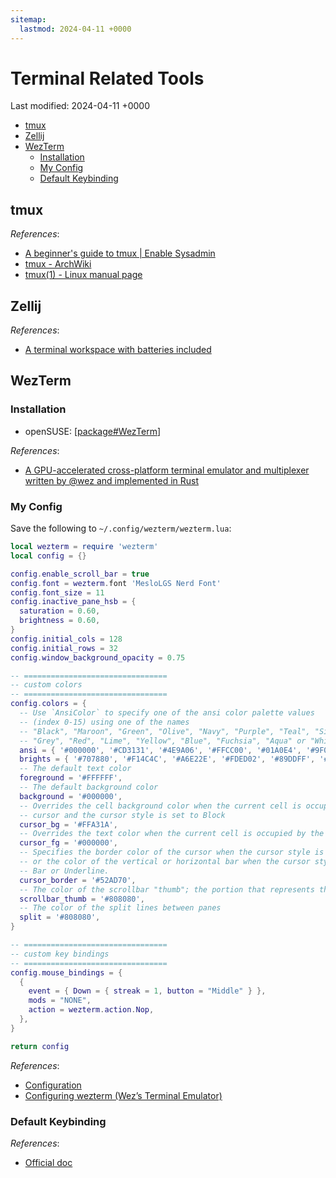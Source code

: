 ```yaml
---
sitemap:
  lastmod: 2024-04-11 +0000
---
```


# Terminal Related Tools

Last modified: 2024-04-11 +0000

- [tmux](#tmux)
- [Zellij](#zellij)
- [WezTerm](#wezterm)
  - [Installation](#installation)
  - [My Config](#my-config)
  - [Default Keybinding](#default-keybinding)

## tmux

*References*:

- [A beginner's guide to tmux \| Enable Sysadmin](https://www.redhat.com/sysadmin/introduction-tmux-linux)
- [tmux - ArchWiki](https://wiki.archlinux.org/title/tmux)
- [tmux(1) - Linux manual page](https://man7.org/linux/man-pages/man1/tmux.1.html)

## Zellij

*References*:

- [A terminal workspace with batteries included](https://github.com/zellij-org/zellij)

## WezTerm

### Installation

- openSUSE: [[package#WezTerm]]

*References*:

- [A GPU-accelerated cross-platform terminal emulator and multiplexer written by @wez and implemented in Rust](https://github.com/wez/wezterm)

### My Config

Save the following to `~/.config/wezterm/wezterm.lua`:

```lua
local wezterm = require 'wezterm'
local config = {}

config.enable_scroll_bar = true
config.font = wezterm.font 'MesloLGS Nerd Font'
config.font_size = 11
config.inactive_pane_hsb = {
  saturation = 0.60,
  brightness = 0.60,
}
config.initial_cols = 128
config.initial_rows = 32
config.window_background_opacity = 0.75

-- ================================
-- custom colors
-- ================================
config.colors = {
  -- Use `AnsiColor` to specify one of the ansi color palette values
  -- (index 0-15) using one of the names
  -- "Black", "Maroon", "Green", "Olive", "Navy", "Purple", "Teal", "Silver",
  -- "Grey", "Red", "Lime", "Yellow", "Blue", "Fuchsia", "Aqua" or "White".
  ansi = { '#000000', '#CD3131', '#4E9A06', '#FFCC00', '#01A0E4', '#9F00FF', '#80CBC4', '#E5E5E5', },
  brights = { '#707880', '#F14C4C', '#A6E22E', '#FDED02', '#89DDFF', '#CF8DFB', '#A1EFE4', '#FFFFFF', },
  -- The default text color
  foreground = '#FFFFFF',
  -- The default background color
  background = '#000000',
  -- Overrides the cell background color when the current cell is occupied by the
  -- cursor and the cursor style is set to Block
  cursor_bg = '#FFA31A',
  -- Overrides the text color when the current cell is occupied by the cursor
  cursor_fg = '#000000',
  -- Specifies the border color of the cursor when the cursor style is set to Block,
  -- or the color of the vertical or horizontal bar when the cursor style is set to
  -- Bar or Underline.
  cursor_border = '#52AD70',
  -- The color of the scrollbar "thumb"; the portion that represents the current viewport
  scrollbar_thumb = '#808080',
  -- The color of the split lines between panes
  split = '#808080',
}

-- ================================
-- custom key bindings
-- ================================
config.mouse_bindings = {
  {
    event = { Down = { streak = 1, button = "Middle" } },
    mods = "NONE",
    action = wezterm.action.Nop,
  },
}

return config
```

*References*:

- [Configuration](https://wezfurlong.org/wezterm/config/files.html)
- [Configuring wezterm (Wez’s Terminal Emulator)](https://www.sharpwriting.net/project/configuring-wezterm/)

### Default Keybinding

*References*:

- [Official doc](https://wezfurlong.org/wezterm/config/default-keys.html)

[//begin]: # "Autogenerated link references for markdown compatibility"
[package#WezTerm]: openSUSE/package.md "openSUSE Package Management"
[//end]: # "Autogenerated link references"

